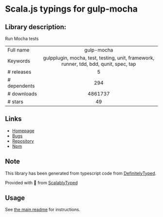 
# Scala.js typings for gulp-mocha


## Library description:
Run Mocha tests

|                    |                 |
| ------------------ | :-------------: |
| Full name          | gulp-mocha |
| Keywords           | gulpplugin, mocha, test, testing, unit, framework, runner, tdd, bdd, qunit, spec, tap |
| # releases         | 5 |
| # dependents       | 294 |
| # downloads        | 4861737 |
| # stars            | 49 |

## Links
- [Homepage](https://github.com/sindresorhus/gulp-mocha#readme)
- [Bugs](https://github.com/sindresorhus/gulp-mocha/issues)
- [Repository](https://github.com/sindresorhus/gulp-mocha)
- [Npm](https://www.npmjs.com/package/gulp-mocha)
    


## Note
This library has been generated from typescript code from [DefinitelyTyped](https://definitelytyped.org).

Provided with :purple_heart: from [ScalablyTyped](https://github.com/oyvindberg/ScalablyTyped)

## Usage
See [the main readme](../../readme.md) for instructions.



